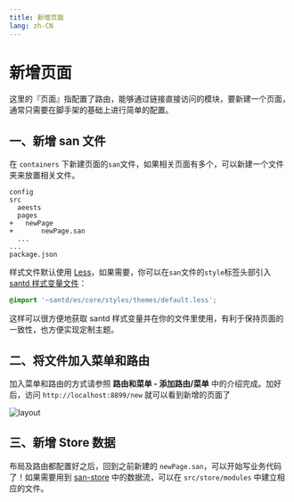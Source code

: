 ```yaml
---
title: 新增页面
lang: zh-CN
---
```

# 新增页面

这里的『页面』指配置了路由，能够通过链接直接访问的模块，要新建一个页面，通常只需要在脚手架的基础上进行简单的配置。

## 一、新增 san 文件

在 `containers` 下新建页面的`san`文件，如果相关页面有多个，可以新建一个文件夹来放置相关文件。

```
config
src
  aeests
  pages
+   newPage
+   	newPage.san
  ...
...
package.json
```

样式文件默认使用 [Less](https://less.bootcss.com/)，如果需要，你可以在`san`文件的`style`标签头部引入 [santd 样式变量文件](https://github.com/ecomfe/santd/blob/master/src/core/styles/themes/default.less)：

```css
@import '~santd/es/core/styles/themes/default.less';
```

这样可以很方便地获取 santd 样式变量并在你的文件里使用，有利于保持页面的一致性，也方便实现定制主题。

## 二、将文件加入菜单和路由

加入菜单和路由的方式请参照 **路由和菜单 - 添加路由/菜单** 中的介绍完成。加好后，访问 `http://localhost:8899/new` 就可以看到新增的页面了

<img src="../assets/newpage.png" alt="layout"  />

## 三、新增 Store 数据

布局及路由都配置好之后，回到之前新建的 `newPage.san`，可以开始写业务代码了！如果需要用到 [san-store](https://github.com/baidu/san-store) 中的数据流，可以在 `src/store/modules` 中建立相应的文件。

